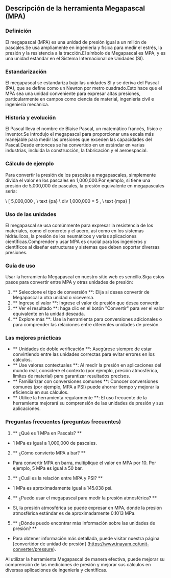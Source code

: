 ## Descripción de la herramienta Megapascal (MPA)

### Definición
El megapascal (MPA) es una unidad de presión igual a un millón de pascales.Se usa ampliamente en ingeniería y física para medir el estrés, la presión y la resistencia a la tracción.El símbolo de Megapascal es MPA, y es una unidad estándar en el Sistema Internacional de Unidades (SI).

### Estandarización
El megapascal se estandariza bajo las unidades SI y se deriva del Pascal (PA), que se define como un Newton por metro cuadrado.Esto hace que el MPA sea una unidad conveniente para expresar altas presiones, particularmente en campos como ciencia de material, ingeniería civil e ingeniería mecánica.

### Historia y evolución
El Pascal lleva el nombre de Blaise Pascal, un matemático francés, físico e inventor.Se introdujo el megapascal para proporcionar una escala más manejable para medir las presiones que exceden las capacidades del Pascal.Desde entonces se ha convertido en un estándar en varias industrias, incluida la construcción, la fabricación y el aeroespacial.

### Cálculo de ejemplo
Para convertir la presión de los pascales a megapascales, simplemente divida el valor en los pascales en 1,000,000.Por ejemplo, si tiene una presión de 5,000,000 de pascales, la presión equivalente en megapascales sería:

\ [
5,000,000 \, \ text {pa} \ div 1,000,000 = 5 \, \ text {mpa}
\]

### Uso de las unidades
El megapascal se usa comúnmente para expresar la resistencia de los materiales, como el concreto y el acero, así como en los sistemas hidráulicos, la presión de los neumáticos y varias aplicaciones científicas.Comprender y usar MPA es crucial para los ingenieros y científicos al diseñar estructuras y sistemas que deben soportar diversas presiones.

### Guía de uso
Usar la herramienta Megapascal en nuestro sitio web es sencillo.Siga estos pasos para convertir entre MPA y otras unidades de presión:

1. ** Seleccione el tipo de conversión **: Elija si desea convertir de Megapascal a otra unidad o viceversa.
2. ** Ingrese el valor **: Ingrese el valor de presión que desea convertir.
3. ** Ver el resultado **: haga clic en el botón "Convertir" para ver el valor equivalente en la unidad deseada.
4. ** Explore más **: Use la herramienta para conversiones adicionales o para comprender las relaciones entre diferentes unidades de presión.

### Las mejores prácticas
- ** Unidades de doble verificación **: Asegúrese siempre de estar convirtiendo entre las unidades correctas para evitar errores en los cálculos.
- ** Use valores contextuales **: Al medir la presión en aplicaciones del mundo real, considere el contexto (por ejemplo, presión atmosférica, límites de material) para garantizar resultados precisos.
- ** Familiarizar con conversiones comunes **: Conocer conversiones comunes (por ejemplo, MPA a PSI) puede ahorrar tiempo y mejorar la eficiencia en sus cálculos.
- ** Utilice la herramienta regularmente **: El uso frecuente de la herramienta mejorará su comprensión de las unidades de presión y sus aplicaciones.

### Preguntas frecuentes (preguntas frecuentes)

1. ** ¿Qué es 1 MPa en Pascals? **
- 1 MPa es igual a 1,000,000 de pascales.

2. ** ¿Cómo convierto MPA a bar? **
- Para convertir MPA en barra, multiplique el valor en MPA por 10. Por ejemplo, 5 MPa es igual a 50 bar.

3. ** ¿Cuál es la relación entre MPA y PSI? **
- 1 MPa es aproximadamente igual a 145.038 psi.

4. ** ¿Puedo usar el megapascal para medir la presión atmosférica? **
- Sí, la presión atmosférica se puede expresar en MPA, donde la presión atmosférica estándar es de aproximadamente 0.1013 MPa.

5. ** ¿Dónde puedo encontrar más información sobre las unidades de presión? **
- Para obtener información más detallada, puede visitar nuestra página [convertidor de unidad de presión] (https://www.inayam.co/unit-converter/pressure).

Al utilizar la herramienta Megapascal de manera efectiva, puede mejorar su comprensión de las mediciones de presión y mejorar sus cálculos en diversas aplicaciones de ingeniería y científicas.